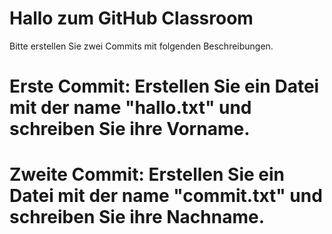 # Hallo zum GitHub Classroom

Bitte erstellen Sie zwei Commits mit folgenden Beschreibungen.

# Erste Commit: Erstellen Sie ein Datei mit der name "hallo.txt" und schreiben Sie ihre Vorname.
# Zweite Commit: Erstellen Sie ein Datei mit der name "commit.txt" und schreiben Sie ihre Nachname.
